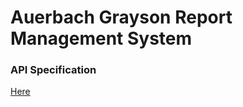 # Auerbach Grayson Report Management System

### API Specification

[Here](https://app.swaggerhub.com/apis/omarfawzi/AGCO-Research/1.0.0)
